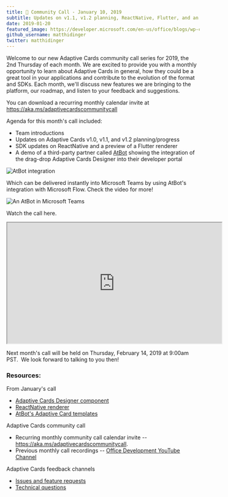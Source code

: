 ```yaml
---
title: 📣 Community Call - January 10, 2019
subtitle: Updates on v1.1, v1.2 planning, ReactNative, Flutter, and an AtBot demo
date: 2019-01-20
featured_image: https://developer.microsoft.com/en-us/office/blogs/wp-content/uploads/2019/01/Image-1a.png
github_username: matthidinger
twitter: matthidinger
---
```



Welcome to our new Adaptive Cards community call series for 2019, the 2nd Thursday of each month. We are excited to provide you with a monthly opportunity to learn about Adaptive Cards in general, how they could be a great tool in your applications and contribute to the evolution of the format and SDKs. Each month, we'll discuss new features we are bringing to the platform, our roadmap, and listen to your feedback and suggestions.

You can download a recurring monthly calendar invite at https://aka.ms/adaptivecardscommunitycall

Agenda for this month's call included:

-   Team introductions
-   Updates on Adaptive Cards v1.0, v1.1, and v1.2 planning/progress
-   SDK updates on ReactNative and a preview of a Flutter renderer
-   A demo of a third-party partner called [AtBot](https://atbot.io/) showing the integration of the drag-drop Adaptive Cards Designer into their developer portal

![AtBot integration](https://developer.microsoft.com/en-us/office/blogs/wp-content/uploads/2019/01/Image-1a.png)

Which can be delivered instantly into Microsoft Teams by using AtBot's integration with Microsoft Flow. Check the video for more!

![An AtBot in Microsoft Teams](https://developer.microsoft.com/en-us/office/blogs/wp-content/uploads/2019/01/Image-2b.png)

Watch the call here.

<iframe src="https://www.youtube.com/embed/Uvm9_7aP618" height="315" width="560"></iframe>


Next month's call will be held on Thursday, February 14, 2019 at 9:00am PST.  We look forward to talking to you then!

### Resources:

From January's call

-   [Adaptive Cards Designer component](https://npmjs.com/package/adaptivecards-designer/)
-   [ReactNative renderer](https://github.com/Microsoft/react-native-adaptivecards)
-   [AtBot's Adaptive Card templates](https://admin.atbot.io/Docs/AI/AdaptiveCardTemplates)

Adaptive Cards community call

-   Recurring monthly community call calendar invite -- <https://aka.ms/adaptivecardscommunitycall>.
-   Previous monthly call recordings -- [Office Development YouTube Channel](https://na01.safelinks.protection.outlook.com/?url=https%3A%2F%2Fwww.youtube.com%2Fchannel%2FUCV_6HOhwxYLXAGd-JOqKPoQ&data=04%7C01%7Cv-chargr%40microsoft.com%7Cbaeead6e3a844690785d08d56d9e6864%7Cee3303d7fb734b0c8589bcd847f1c277%7C1%7C0%7C636535449508737676%7CUnknown%7CTWFpbGZsb3d8eyJWIjoiMC4wLjAwMDAiLCJQIjoiV2luMzIiLCJBTiI6Ik1haWwifQ%3D%3D%7C-2&sdata=emAMNFO82YoWjc2hnXShDlBPRR3jOPxAAfJLTKozgYk%3D&reserved=0)

Adaptive Cards feedback channels

-   [Issues and feature requests](https://github.com/Microsoft/AdaptiveCards/issues)
-   [Technical questions](https://stackoverflow.com/questions/tagged/adaptive-cards)